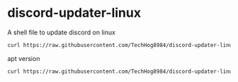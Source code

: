 # discord-updater-linux
A shell file to update discord on linux

```sh
curl https://raw.githubusercontent.com/TechHog8984/discord-updater-linux/main/update_discord.sh | sh
```

apt version
```sh
curl https://raw.githubusercontent.com/TechHog8984/discord-updater-linux/main/update_discord_apt.sh | sh
```
